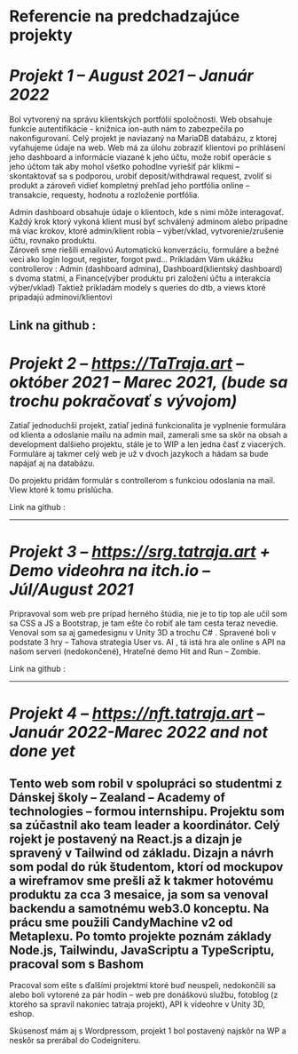 # Referencie na predchadzajúce projekty

# *Projekt 1 – August 2021 – Január 2022*

Bol vytvorený na správu klientských portfólií spoločnosti.
Web obsahuje funkcie autentifikácie - knižnica ion-auth nám to zabezpečila po nakonfigurovaní.
Celý projekt je naviazaný na MariaDB databázu, z ktorej vyťahujeme údaje na web. 
Web má za úlohu zobraziť klientovi po prihlásení jeho dashboard a informácie viazané k jeho účtu, može robiť operácie s jeho účtom tak aby mohol všetko pohodlne vyriešiť pár klikmi – skontaktovať sa s podporou, urobiť deposit/withdrawal request, zvoliť si produkt a zároveň vidieť kompletný prehľad jeho portfólia online – transakcie, requesty, hodnotu a rozloženie portfólia.

Admin dashboard obsahuje údaje o klientoch, kde s nimi môže interagovať. Každý krok ktorý vykoná klient musí byť schválený adminom alebo prípadne má viac krokov, ktoré admin/klient robia – výber/vklad, vytvorenie/zrušenie účtu, rovnako produktu.  
Zároveň sme riešili emailovú Automatickú konverzáciu, formuláre a bežné veci ako login logout, register, forgot pwd... 
Prikladám Vám ukážku controllerov : Admin (dashboard admina), Dashboard(klientský dashboard) s dvoma statmi, a Finance(výber produktu pri založení účtu a interakcia výber/vklad)
Taktiež prikladám modely s queries do dtb, a views ktoré pripadajú adminovi/klientovi

Link na github : 
-----------------------------------------------------------------------------------------
# *Projekt 2 – https://TaTraja.art – október 2021 – Marec 2021, (bude sa trochu pokračovať s vývojom)*

Zatiaľ jednoduchši projekt, zatiaľ jediná funkcionalita je vyplnenie formulára od klienta a odoslanie mailu na admin mail, zamerali sme sa skôr na obsah a development dalšieho projektu, stále je to WIP a len jedna časť z viacerých.
Formuláre aj takmer celý web je už v dvoch jazykoch a hádam sa bude napájať aj na databázu.

Do projektu pridám formulár s controllerom s funkciou odoslania na mail. View ktoré k tomu prislúcha. 

Link na github :

------------------------------------------------------------------------------------------
# *Projekt 3 – https://srg.tatraja.art + Demo videohra na itch.io – Júl/August 2021*

Pripravoval som web pre prípad herného štúdia, nie je to tip top ale učil som sa CSS a JS a Bootstrap, je tam ešte čo robiť ale tam cesta teraz nevedie.
Venoval som sa aj gamedesignu v Unity 3D a trochu C# .
Spravené boli v podstate 3 hry – Tahova strategia User vs. AI , tá istá hra ale online s API na našom serveri (nedokončené), Hrateľné demo Hit and Run – Zombie.


Link na github : 

------------------------------------------------------------------------------------------
# *Projekt 4 – https://nft.tatraja.art – Január 2022-Marec 2022 and not done yet*

Tento web som robil v spolupráci so studentmi z Dánskej školy – Zealand – Academy of technologies – formou internshipu. 
Projektu som sa zúčastnil ako team leader a koordinátor. Celý rojekt je postavený na React.js a dizajn je spravený v Tailwind od základu. Dizajn a návrh som podal do rúk študentom, ktorí od mockupov a wireframov sme prešli až k takmer hotovému produktu za cca 3 mesaice, ja som sa venoval backendu a samotnému web3.0 konceptu. Na prácu sme použili CandyMachine v2 od Metaplexu. Po tomto projekte poznám základy Node.js, Tailwindu, JavaScriptu a TypeScriptu, pracoval som s Bashom
-------------------------------------
Pracoval som ešte s ďalšími projektmi ktoré buď neuspeli, nedokončili sa alebo boli vytorené za pár hodín 
– web pre donáškovú službu, fotoblog (z ktorého sa spravil nakoniec tatraja projekt), API k videohre v Unity 3D, eshop. 

Skúsenosť mám aj s Wordpressom, projekt 1 bol postavený najskôr na WP a neskôr sa prerábal do Codeigniteru.

